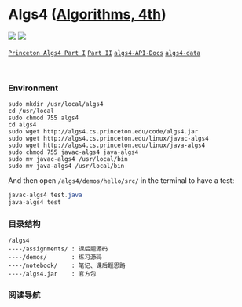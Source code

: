 # Algs4 ([Algorithms, 4th](https://algs4.cs.princeton.edu/home/))

![](https://img.shields.io/badge/license-CC%20BY--SA%204.0-blue)   ![](https://img.shields.io/github/stars/tiiaan/algs4?style=social)

[`Princeton Algs4 Part I`](https://www.coursera.org/learn/algorithms-part1/home/welcome)   [`Part II`](https://www.coursera.org/learn/algorithms-part2/home/welcome)   [`algs4-API-Docs`](https://algs4.cs.princeton.edu/code/javadoc/)   [`algs4-data`](https://algs4.cs.princeton.edu/code/algs4-data.zip)

&nbsp;

### Environment

```shell
sudo mkdir /usr/local/algs4
cd /usr/local
sudo chmod 755 algs4
cd algs4
sudo wget http://algs4.cs.princeton.edu/code/algs4.jar
sudo wget http://algs4.cs.princeton.edu/linux/javac-algs4
sudo wget http://algs4.cs.princeton.edu/linux/java-algs4
sudo chmod 755 javac-algs4 java-algs4
sudo mv javac-algs4 /usr/local/bin
sudo mv java-algs4 /usr/local/bin
```

And then open `/algs4/demos/hello/src/` in the terminal to have a test:

```java
javac-algs4 test.java
java-algs4 test
```

### 目录结构

```shell
/algs4
----/assignments/ : 课后题源码
----/demos/       : 练习源码
----/notebook/    : 笔记、课后题思路
----/algs4.jar    : 官方包
```

### 阅读导航
